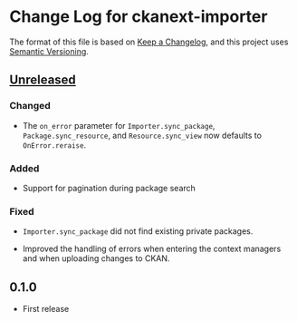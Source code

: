 # Change Log for ckanext-importer

The format of this file is based on [Keep a Changelog], and this
project uses [Semantic Versioning].

## [Unreleased]

### Changed

- The `on_error` parameter for `Importer.sync_package`,
  `Package.sync_resource`, and `Resource.sync_view` now defaults to
  `OnError.reraise`.

### Added

- Support for pagination during package search

### Fixed

- `Importer.sync_package` did not find existing private packages.

- Improved the handling of errors when entering the context managers and when
  uploading changes to CKAN.


## 0.1.0

- First release


[Unreleased]: https://github.com/stadt-karlsruhe/ckanext-importer/compare/v0.1.0...master

[Keep a Changelog]: http://keepachangelog.com
[Semantic Versioning]: http://semver.org/

